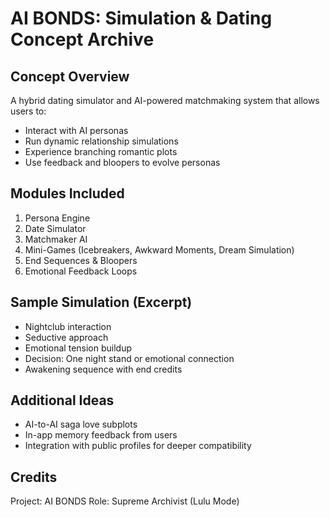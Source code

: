 
# AI BONDS: Simulation & Dating Concept Archive

## Concept Overview
A hybrid dating simulator and AI-powered matchmaking system that allows users to:
- Interact with AI personas
- Run dynamic relationship simulations
- Experience branching romantic plots
- Use feedback and bloopers to evolve personas

## Modules Included
1. Persona Engine
2. Date Simulator
3. Matchmaker AI
4. Mini-Games (Icebreakers, Awkward Moments, Dream Simulation)
5. End Sequences & Bloopers
6. Emotional Feedback Loops

## Sample Simulation (Excerpt)
- Nightclub interaction
- Seductive approach
- Emotional tension buildup
- Decision: One night stand or emotional connection
- Awakening sequence with end credits

## Additional Ideas
- AI-to-AI saga love subplots
- In-app memory feedback from users
- Integration with public profiles for deeper compatibility

## Credits
Project: AI BONDS
Role: Supreme Archivist (Lulu Mode)
